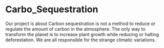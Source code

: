 # Carbo_Sequestration
Our project is about Carbon sequestration is not a method to reduce or regulate the amount of carbon in the atmosphere. The only way to transform the planet is to increase plant growth while reducing or halting deforestation. We are all responsible for the strange climatic variations. 
